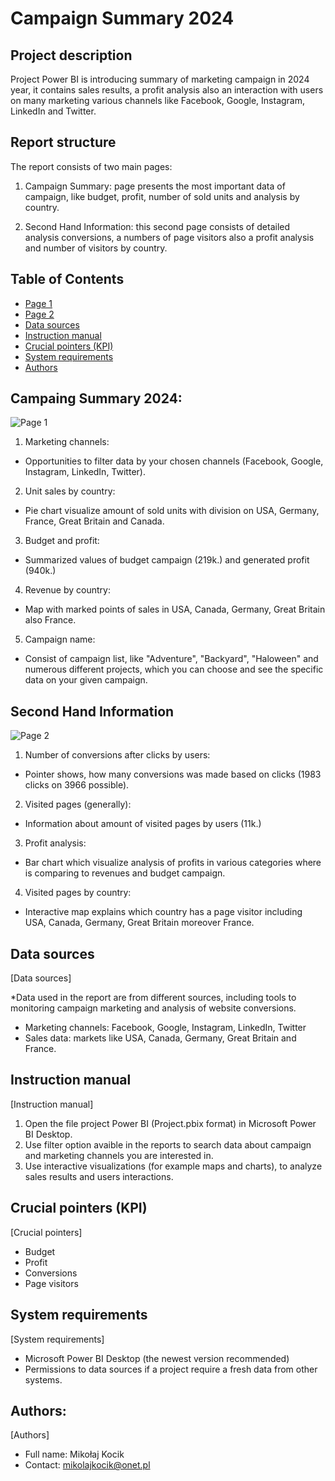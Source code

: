 # Campaign Summary 2024

## Project description

Project Power BI is introducing summary of marketing campaign in 2024 year, it contains sales results, a profit analysis also an interaction with users on many marketing various channels like Facebook, Google, Instagram, LinkedIn and Twitter.  

## Report structure

The report consists of two main pages:

1. Campaign Summary: page presents the most important data of campaign, like budget, profit, number of sold units and analysis by country.

2. Second Hand Information: this second page consists of detailed analysis conversions, a numbers of page visitors also a profit analysis and number of visitors by country.

## Table of Contents
- [Page 1](#page%1)
- [Page 2](#page%2)
- [Data sources](#Data%sources)
- [Instruction manual](#Instrucion%manual)
- [Crucial pointers (KPI)](#Crucial%pointers%(KPI))
- [System requirements](#System%requirements)
- [Authors](#Authors)


## Campaing Summary 2024:
![Page 1](img/Campaign%summary%2024.png)

1) Marketing channels:
  - Opportunities to filter data by your chosen channels (Facebook, Google, Instagram, LinkedIn, Twitter).

2) Unit sales by country: 
  - Pie chart visualize amount of sold units with division on USA, Germany, France, Great Britain and Canada.

3) Budget and profit:
  - Summarized values of budget campaign (219k.) and generated profit (940k.)

4) Revenue by country:
  - Map with marked points of sales in USA, Canada, Germany, Great Britain also France.

5) Campaign name:  
  - Consist of campaign list, like "Adventure", "Backyard", "Haloween" and numerous different projects, which you can choose and      see the specific data on your given campaign.

## Second Hand Information 
![Page 2](img/second%info.png)

1) Number of conversions after clicks by users:
  - Pointer shows, how many conversions was made based on clicks (1983 clicks on 3966 possible).

2) Visited pages (generally):
  - Information about amount of visited pages by users (11k.)

3) Profit analysis:
  - Bar chart which visualize analysis of profits in various categories where is comparing to revenues and budget campaign.

4) Visited pages by country:
  - Interactive map explains which country has a page visitor including USA, Canada, Germany, Great Britain moreover France.

## Data sources
[Data sources]

*Data used in the report are from different sources, including tools to monitoring campaign marketing and analysis of website conversions.
  - Marketing channels: Facebook, Google, Instagram, LinkedIn, Twitter
  - Sales data: markets like USA, Canada, Germany, Great Britain and France.

## Instruction manual
[Instruction manual]

1) Open the file project Power BI (Project.pbix format) in Microsoft Power BI Desktop.
2) Use filter option avaible in the reports to search data about campaign and marketing channels you are interested in. 
3) Use interactive visualizations (for example maps and charts), to analyze sales results and users interactions.

## Crucial pointers (KPI)
[Crucial pointers]

- Budget
- Profit
- Conversions
- Page visitors

## System requirements
[System requirements]

- Microsoft Power BI Desktop (the newest version recommended)
- Permissions to data sources if a project require a fresh data from other systems.

## Authors:
[Authors]

- Full name: Mikołaj Kocik
- Contact: mikolajkocik@onet.pl
